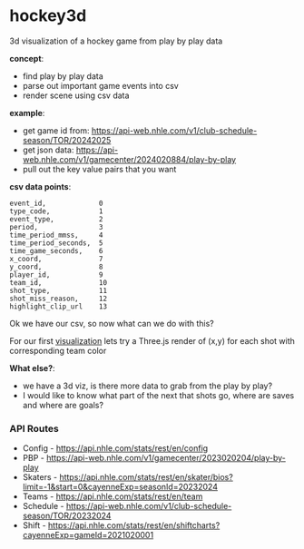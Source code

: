 # hockey3d
3d visualization of a hockey game from play by play data

**concept**:
- find play by play data
- parse out important game events into csv
- render scene using csv data

**example**:
- get game id from: https://api-web.nhle.com/v1/club-schedule-season/TOR/20242025
- get json data: https://api-web.nhle.com/v1/gamecenter/2024020884/play-by-play
- pull out the key value pairs that you want

**csv data points**:
```
event_id,             0
type_code,            1
event_type,           2
period,               3
time_period_mmss,     4
time_period_seconds,  5
time_game_seconds,    6
x_coord,              7
y_coord,              8
player_id,            9
team_id,              10
shot_type,            11
shot_miss_reason,     12
highlight_clip_url    13
```

Ok we have our csv, so now what can we do with this?

For our first [visualization](https://stezup.dev/hokej) lets try a Three.js render of (x,y) for each shot with corresponding team color 

**What else?**:
- we have a 3d viz, is there more data to grab from the play by play?
- I would like to know what part of the next that shots go, where are saves and where are goals?


### API Routes
- Config - https://api.nhle.com/stats/rest/en/config
- PBP - https://api-web.nhle.com/v1/gamecenter/2023020204/play-by-play
- Skaters	- https://api.nhle.com/stats/rest/en/skater/bios?limit=-1&start=0&cayenneExp=seasonId=20232024
- Teams - https://api.nhle.com/stats/rest/en/team
- Schedule - https://api-web.nhle.com/v1/club-schedule-season/TOR/20232024
- Shift - https://api.nhle.com/stats/rest/en/shiftcharts?cayenneExp=gameId=2021020001
